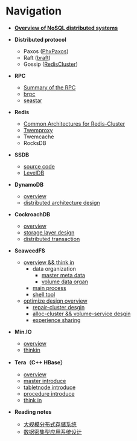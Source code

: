 # Navigation

*  **[Overview of NoSQL distributed systems](https://github.com/joeylichang/joeylichang.github.io/blob/master/src/nosql_desigin/nosql_distributed_systems_desgin.md)**

* **Distributed protocol**
	* Paxos ([PhxPaxos](https://github.com/joeylichang/joeylichang.github.io/blob/master/src/distributed_protocol/paxos/paxos.md))
	* Raft ([braft](https://github.com/joeylichang/joeylichang.github.io/blob/master/src/distributed_protocol/raft/overview.md))
	* Gossip ([RedisCluster](https://github.com/joeylichang/joeylichang.github.io/blob/master/src/distributed_protocol/gossip/overview.md))
* **RPC**
	* [Summary of the RPC](https://github.com/joeylichang/joeylichang.github.io/blob/master/src/rpc/overview.md)
	* [brpc](https://github.com/joeylichang/joeylichang.github.io/blob/master/src/rpc/brpc/overview.md)
	* [seastar](https://github.com/joeylichang/joeylichang.github.io/blob/master/src/rpc/seastar/seastar.md)
* **Redis**
	* [Common Architectures for Redis-Cluster](https://github.com/joeylichang/joeylichang.github.io/blob/master/src/redis/common_architectures.md)
	* [Twemproxy](https://github.com/joeylichang/joeylichang.github.io/blob/master/src/redis/twemproxy.md)
	* Twemcache
	* RocksDB
* **SSDB**
	* [source code](https://github.com/joeylichang/joeylichang.github.io/blob/master/src/ssdb/souce.md)
	* [LevelDB](https://github.com/joeylichang/joeylichang.github.io/blob/master/src/leveldb/overview.md)
* **DynamoDB**
	* [overview](https://github.com/joeylichang/joeylichang.github.io/blob/master/src/dynamo/overview.md)
	* [distributed architecture design](https://github.com/joeylichang/joeylichang.github.io/blob/master/src/dynamo/desgin.md)
* **CockroachDB**
	* [overview](https://github.com/joeylichang/joeylichang.github.io/blob/master/src/cockroachdb/overview.md)
	* [storage layer design](https://github.com/joeylichang/joeylichang.github.io/blob/master/src/cockroachdb/desgin_kv.md)
	* [distributed transaction](https://github.com/joeylichang/joeylichang.github.io/blob/master/src/cockroachdb/desgin_transaction.md)
* **SeaweedFS**
	* [overview && think in](https://github.com/joeylichang/joeylichang.github.io/blob/master/src/seaweed/overview.md)
		* data organization
			* [master meta data](https://github.com/joeylichang/joeylichang.github.io/blob/master/src/seaweed/master/tupo/tupo.md)
			* [volume data organ](https://github.com/joeylichang/joeylichang.github.io/blob/master/src/seaweed/volume_server/data_type/organization.md)
		* [main process](https://github.com/joeylichang/joeylichang.github.io/blob/master/src/seaweed/overview.md#main_process)
		* [shell tool](https://github.com/joeylichang/joeylichang.github.io/blob/master/src/seaweed/overview.md#weed_shell)
	* [optimize design overview](https://github.com/joeylichang/joeylichang.github.io/blob/master/src/seaweed/opt/opt_design_overview.md)
		* [repair-cluster desgin](https://github.com/joeylichang/joeylichang.github.io/blob/master/src/seaweed/opt/repair.md)
		* [alloc-cluster && volume-service desgin](https://github.com/joeylichang/joeylichang.github.io/blob/master/src/seaweed/opt/alloc_read.md)
		* [experience sharing](https://github.com/joeylichang/joeylichang.github.io/blob/master/src/seaweed/opt/experience_sharing.md)
* **Min.IO**
	* [overview](https://github.com/joeylichang/joeylichang.github.io/blob/master/src/minio/minio_introduce.md)
	* [thinkin](https://github.com/joeylichang/joeylichang.github.io/blob/master/src/minio/minio_thinkin.md)
* **Tera（C++ HBase）**
	* [overview](https://github.com/joeylichang/joeylichang.github.io/blob/master/src/tera/overview/overview.md)
	* [master introduce](https://github.com/joeylichang/joeylichang.github.io/blob/master/src/tera/overview/master_overview.md)
	* [tabletnode introduce](https://github.com/joeylichang/joeylichang.github.io/blob/master/src/tera/overview/tablenode_overview.md)
	* [procedure introduce](https://github.com/joeylichang/joeylichang.github.io/blob/master/src/tera/overview/procedure_overview.md)
	* [think in](https://github.com/joeylichang/joeylichang.github.io/blob/master/src/tera/overview/thinkin.md)
		
* **Reading notes**
	* [大规模分布式存储系统](https://github.com/joeylichang/joeylichang.github.io/blob/master/src/read_node/distributed_system_design/navigation.md)
	* [数据密集型应用系统设计](https://github.com/joeylichang/joeylichang.github.io/blob/master/src/read_node/data_intensive_sys_desgin/navigatiom.md)
